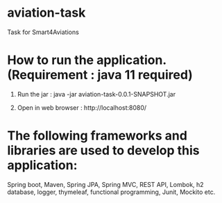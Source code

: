 # aviation-task
Task for Smart4Aviations

# How to run the application. (Requirement : java 11 required)

1. Run the jar : java -jar aviation-task-0.0.1-SNAPSHOT.jar

2. Open in web browser : http://localhost:8080/ 


# The following frameworks and libraries are used to develop this application:

Spring boot, 
Maven,
Spring JPA, 
Spring MVC, 
REST API, 
Lombok, 
h2 database,
logger,
thymeleaf, 
functional programming,
Junit,
Mockito etc.
